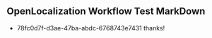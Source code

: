 ## OpenLocalization Workflow Test MarkDown
* 78fc0d7f-d3ae-47ba-abdc-6768743e7431 thanks!

<!--HONumber=Jan17_HO1-->


